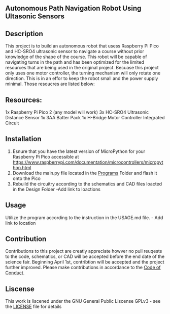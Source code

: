 ## Autonomous Path Navigation Robot Using Ultasonic Sensors

## Description

This project is to build an autonomous robot that usess Raspberry Pi Pico and HC-SRO4 ultrasonic sensor to navigate a course without prior knowledge of the shape of the course.
This robot will be capable of navigating turns in the path and has been optimized for the limited resources that are being used in the original project. 
Becuase this project only uses one motor controller, the turning mechanism will only rotate one direction. This is in an effor to keep the robot small and the power supply minimal. 
Those resoucres are listed below:

## Resources:

1x Raspberry Pi Pico 2 (any model will work)
3x HC-SRO4 Ultrasonic Distance Sensor
1x 3AA Batter Pack
1x H-Bridge Motor Controller Integrated Circuit

## Installation

1. Esnure that you have the latest version of MicroPython for your Raspberry Pi Pico accessible at https://www.raspberrypi.com/documentation/microcontrollers/micropython.html
2. Download the main.py file located in the [Programs](Programs) Folder and flash it onto the Pico
3. Rebuild the circuitry according to the schematics and CAD files loacted in the Design Folder -Add link to loactions

## Usage

Utilize the program according to the instruction in the USAGE.md file. - Add link to location

## Contribution

Contributions to this project are creatly appreciate howver no pull reuqests to the code, schematics, or CAD will be accepted before the end date of the science fair. Beginning April 1st, contribtion will be accepted and the project further improved. Please make contributions in accordance to the [Code of Conduct](CodeOfConduct).

## Liscense
This work is liscened under the GNU General Public Liscense GPLv3 - see the [LICENSE](LICENSE) file for details
